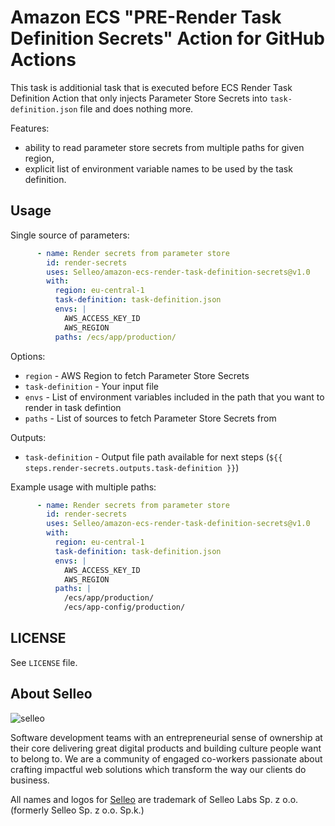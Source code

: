 # Amazon ECS "PRE-Render Task Definition Secrets" Action for GitHub Actions

This task is additionial task that is executed before ECS Render Task Definition Action that only injects Parameter Store Secrets into `task-definition.json` file and does nothing more.

Features:
- ability to read parameter store secrets from multiple paths for given region,
- explicit list of environment variable names to be used by the task definition.

## Usage

Single source of parameters:

```yaml
      - name: Render secrets from parameter store
        id: render-secrets
        uses: Selleo/amazon-ecs-render-task-definition-secrets@v1.0
        with:
          region: eu-central-1
          task-definition: task-definition.json
          envs: |
            AWS_ACCESS_KEY_ID 
            AWS_REGION
          paths: /ecs/app/production/
```

Options:
- `region` - AWS Region to fetch Parameter Store Secrets
- `task-definition` - Your input file
- `envs` - List of environment variables included in the path that you want to render in task defintion
- `paths` - List of sources to fetch Parameter Store Secrets from

Outputs:
- `task-definition` - Output file path available for next steps (`${{ steps.render-secrets.outputs.task-definition }}`)

Example usage with multiple paths:

```yaml
      - name: Render secrets from parameter store
        id: render-secrets
        uses: Selleo/amazon-ecs-render-task-definition-secrets@v1.0
        with:
          region: eu-central-1
          task-definition: task-definition.json
          envs: |
            AWS_ACCESS_KEY_ID 
            AWS_REGION
          paths: |
            /ecs/app/production/
            /ecs/app-config/production/
```

## LICENSE

See `LICENSE` file.

## About Selleo

![selleo](https://raw.githubusercontent.com/Selleo/selleo-resources/master/public/github_footer.png)

Software development teams with an entrepreneurial sense of ownership at their core delivering great digital products and building culture people want to belong to. We are a community of engaged co-workers passionate about crafting impactful web solutions which transform the way our clients do business.

All names and logos for [Selleo](https://selleo.com/about) are trademark of Selleo Labs Sp. z o.o. (formerly Selleo Sp. z o.o. Sp.k.)